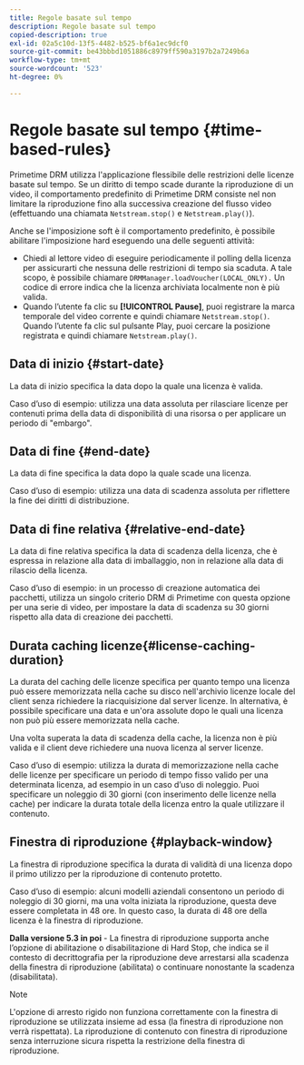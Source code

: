 ```yaml
---
title: Regole basate sul tempo
description: Regole basate sul tempo
copied-description: true
exl-id: 02a5c10d-13f5-4482-b525-bf6a1ec9dcf0
source-git-commit: be43bbbd1051886c8979ff590a3197b2a7249b6a
workflow-type: tm+mt
source-wordcount: '523'
ht-degree: 0%

---
```


# Regole basate sul tempo {#time-based-rules}

Primetime DRM utilizza l&#39;applicazione flessibile delle restrizioni delle licenze basate sul tempo. Se un diritto di tempo scade durante la riproduzione di un video, il comportamento predefinito di Primetime DRM consiste nel non limitare la riproduzione fino alla successiva creazione del flusso video (effettuando una chiamata `Netstream.stop()` e `Netstream.play()`).

Anche se l&#39;imposizione soft è il comportamento predefinito, è possibile abilitare l&#39;imposizione hard eseguendo una delle seguenti attività:

* Chiedi al lettore video di eseguire periodicamente il polling della licenza per assicurarti che nessuna delle restrizioni di tempo sia scaduta. A tale scopo, è possibile chiamare `DRMManager.loadVoucher(LOCAL_ONLY).` Un codice di errore indica che la licenza archiviata localmente non è più valida.
* Quando l’utente fa clic su **[!UICONTROL Pause]**, puoi registrare la marca temporale del video corrente e quindi chiamare `Netstream.stop()`. Quando l’utente fa clic sul pulsante Play, puoi cercare la posizione registrata e quindi chiamare `Netstream.play()`.

## Data di inizio {#start-date}

La data di inizio specifica la data dopo la quale una licenza è valida.

Caso d’uso di esempio: utilizza una data assoluta per rilasciare licenze per contenuti prima della data di disponibilità di una risorsa o per applicare un periodo di &quot;embargo&quot;.

## Data di fine {#end-date}

La data di fine specifica la data dopo la quale scade una licenza.

Caso d’uso di esempio: utilizza una data di scadenza assoluta per riflettere la fine dei diritti di distribuzione.

## Data di fine relativa {#relative-end-date}

La data di fine relativa specifica la data di scadenza della licenza, che è espressa in relazione alla data di imballaggio, non in relazione alla data di rilascio della licenza.

Caso d’uso di esempio: in un processo di creazione automatica dei pacchetti, utilizza un singolo criterio DRM di Primetime con questa opzione per una serie di video, per impostare la data di scadenza su 30 giorni rispetto alla data di creazione dei pacchetti.

## Durata caching licenze{#license-caching-duration}

La durata del caching delle licenze specifica per quanto tempo una licenza può essere memorizzata nella cache su disco nell&#39;archivio licenze locale del client senza richiedere la riacquisizione dal server licenze. In alternativa, è possibile specificare una data e un&#39;ora assolute dopo le quali una licenza non può più essere memorizzata nella cache.

Una volta superata la data di scadenza della cache, la licenza non è più valida e il client deve richiedere una nuova licenza al server licenze.

Caso d’uso di esempio: utilizza la durata di memorizzazione nella cache delle licenze per specificare un periodo di tempo fisso valido per una determinata licenza, ad esempio in un caso d’uso di noleggio. Puoi specificare un noleggio di 30 giorni (con inserimento delle licenze nella cache) per indicare la durata totale della licenza entro la quale utilizzare il contenuto.

## Finestra di riproduzione {#playback-window}

La finestra di riproduzione specifica la durata di validità di una licenza dopo il primo utilizzo per la riproduzione di contenuto protetto.

Caso d’uso di esempio: alcuni modelli aziendali consentono un periodo di noleggio di 30 giorni, ma una volta iniziata la riproduzione, questa deve essere completata in 48 ore. In questo caso, la durata di 48 ore della licenza è la finestra di riproduzione.

**Dalla versione 5.3 in poi** - La finestra di riproduzione supporta anche l’opzione di abilitazione o disabilitazione di Hard Stop, che indica se il contesto di decrittografia per la riproduzione deve arrestarsi alla scadenza della finestra di riproduzione (abilitata) o continuare nonostante la scadenza (disabilitata).

>[!NOTE]
>
>L&#39;opzione di arresto rigido non funziona correttamente con la finestra di riproduzione se utilizzata insieme ad essa (la finestra di riproduzione non verrà rispettata). La riproduzione di contenuto con finestra di riproduzione senza interruzione sicura rispetta la restrizione della finestra di riproduzione.
